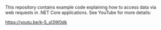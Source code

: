 This repository contains example code explaining how to access data via web requests in .NET Core applications. See YouTube for more details: 

https://youtu.be/k-5_xI3W0dk